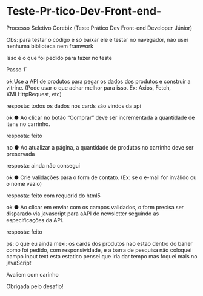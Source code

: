 # Teste-Pr-tico-Dev-Front-end-
Processo Seletivo Corebiz (Teste Prático Dev Front-end Developer Júnior)


Obs: para testar o código é só baixar ele e testar no navegador, não usei nenhuma biblioteca nem  framwork


Isso é o que foi pedido para fazer no teste

Passo 1´

ok    Use a API de produtos para pegar os dados dos produtos e
construir a vitrine. (Pode usar o que achar melhor para isso. Ex: Axios, Fetch, XMLHttpRequest, etc)

resposta:  todos os dados nos cards são vindos da api

ok   ● Ao clicar no botão “Comprar” deve ser incrementada a quantidade de itens no
carrinho.


resposta: feito


no  ● Ao atualizar a página, a quantidade de produtos no carrinho deve ser
preservada


resposta: ainda não consegui 


ok ● Crie validações para o form de contato. (Ex: se o e-mail for
inválido ou o nome vazio)

resposta: feito com requerid do html5 

ok  ● Ao clicar em enviar com os campos validados, o form precisa ser disparado via javascript para aAPI de newsletter seguindo as especificações da API.

resposta: feito 


ps: o que eu  ainda mexi: os cards dos produtos nao estao dentro do baner como foi pedido,
com responsividade, e a barra de pesquisa não coloquei campo input text esta estatico pensei que iria dar tempo mas foquei mais no javaScript

Avaliem com carinho

Obrigada pelo desafio!



